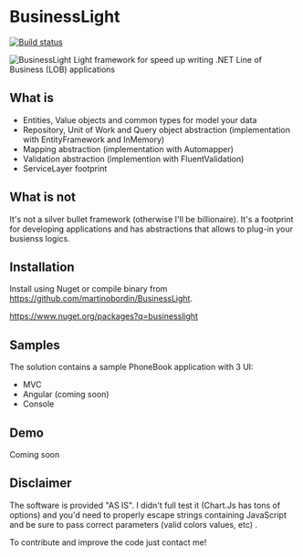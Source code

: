 # BusinessLight
[![Build status](https://ci.appveyor.com/api/projects/status/trqsqqr8mwag8opt?svg=true)](https://ci.appveyor.com/project/martinobordin/businesslight)

![BusinessLight](http://www.martinobordin.it/businesslight.png) Light framework for speed up writing .NET Line of Business (LOB) applications

## What is
- Entities, Value objects and common types for model your data
- Repository, Unit of Work and Query object abstraction (implementation with EntityFramework and InMemory)
- Mapping abstraction (implementation with Automapper)
- Validation abstraction (implemention with FluentValidation)
- ServiceLayer footprint

## What is not
It's not a silver bullet framework (otherwise I'll be billionaire). It's a footprint for developing applications and has abstractions that allows to plug-in your busienss logics.

## Installation
Install using Nuget or compile binary from https://github.com/martinobordin/BusinessLight.

https://www.nuget.org/packages?q=businesslight

## Samples
The solution contains a sample PhoneBook application with 3 UI:
- MVC
- Angular (coming soon)
- Console

## Demo
Coming soon

## Disclaimer

The software is provided "AS IS". I didn't full test it (Chart.Js has tons of options) and you'd need to properly escape strings containing JavaScript and be sure to pass correct parameters (valid colors values, etc) .

To contribute and improve the code just contact me!
